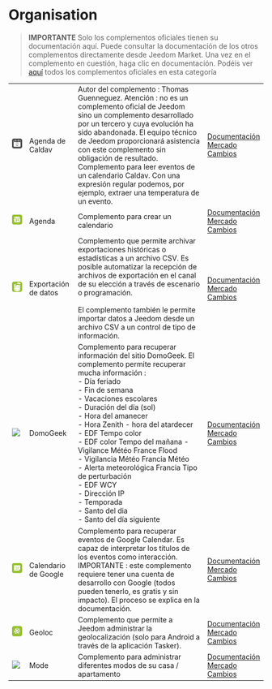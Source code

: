 
# Organisation


>**IMPORTANTE**
>Solo los complementos oficiales tienen su documentación aquí. Puede consultar la documentación de los otros complementos directamente desde Jeedom Market. Una vez en el complemento en cuestión, haga clic en documentación.
>Podéis ver [aquí](https://market.jeedom.com/index.php?v=d&p=market&type=plugin&categorie=organization) todos los complementos oficiales en esta categoría


| | | | |
|--- | --- | --- | ---|
|<img src="caldav/caldav_icon.png" class="pluginLogo" width="100" />|Agenda de Caldav|Autor del complemento : Thomas Guenneguez. Atención : no es un complemento oficial de Jeedom sino un complemento desarrollado por un tercero y cuya evolución ha sido abandonada. El equipo técnico de Jeedom proporcionará asistencia con este complemento sin obligación de resultado. Complemento para leer eventos de un calendario Caldav. Con una expresión regular podemos, por ejemplo, extraer una temperatura de un evento.|[Documentación](caldav/index.md)<br/>[Mercado](https://market.jeedom.com/index.php?v=d&p=market_display&id=1149)<br/>[Cambios](caldav/changelog.md)|
|<img src="calendar/calendar_icon.png" class="pluginLogo" width="100" />|Agenda|Complemento para crear un calendario|[Documentación](calendar/index.md)<br/>[Mercado](https://market.jeedom.com/index.php?v=d&p=market_display&id=57)<br/>[Cambios](calendar/changelog.md)|
|<img src="dataexport/dataexport_icon.png" class="pluginLogo" width="100" />|Exportación de datos|Complemento que permite archivar exportaciones históricas o estadísticas a un archivo CSV. Es posible automatizar la recepción de archivos de exportación en el canal de su elección a través de escenario o programación.<br/><br/>El complemento también le permite importar datos a Jeedom desde un archivo CSV a un control de tipo de información.|[Documentación](dataexport/index.md)<br/>[Mercado](https://market.jeedom.com/index.php?v=d&p=market_display&id=4057)<br/>[Cambios](dataexport/changelog.md)|
|<img src="domogeek/domogeek_icon.png" class="pluginLogo" width="100" />|DomoGeek|Complemento para recuperar información del sitio DomoGeek. El complemento permite recuperar mucha información : <br>- Día feriado <br>- Fin de semana <br>- Vacaciones escolares <br>- Duración del día (sol) <br>- Hora del amanecer <br>- Hora Zenith - hora del atardecer <br>- EDF Tempo color <br>- EDF color Tempo del mañana - Vigilance Météo France Flood <br>- Vigilancia Météo Francia Météo <br>- Alerta meteorológica Francia Tipo de perturbación <br>- EDF WCY <br>- Dirección IP <br>- Temporada <br>- Santo del dia <br>- Santo del día siguiente|[Documentación](domogeek/index.md)<br/>[Mercado](https://market.jeedom.com/index.php?v=d&p=market_display&id=250)<br/>[Cambios](domogeek/changelog.md)|
|<img src="gCalendar/gCalendar_icon.png" class="pluginLogo" width="100" />|Calendario de Google|Complemento para recuperar eventos de Google Calendar. Es capaz de interpretar los títulos de los eventos como interacción. IMPORTANTE : este complemento requiere tener una cuenta de desarrollo con Google (todos pueden tenerlo, es gratis y sin impacto). El proceso se explica en la documentación.|[Documentación](gCalendar/index.md)<br/>[Mercado](https://market.jeedom.com/index.php?v=d&p=market_display&id=3318)<br/>[Cambios](gCalendar/changelog.md)|
|<img src="geoloc/geoloc_icon.png" class="pluginLogo" width="100" />|Geoloc|Complemento que permite a Jeedom administrar la geolocalización (solo para Android a través de la aplicación Tasker).|[Documentación](geoloc/index.md)<br/>[Mercado](https://market.jeedom.com/index.php?v=d&p=market_display&id=12)<br/>[Cambios](geoloc/changelog.md)|
|<img src="mode/mode_icon.png" class="pluginLogo" width="100" />|Mode|Complemento para administrar diferentes modos de su casa / apartamento|[Documentación](mode/index.md)<br/>[Mercado](https://market.jeedom.com/index.php?v=d&p=market_display&id=1929)<br/>[Cambios](mode/changelog.md)|
